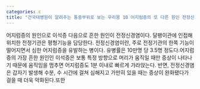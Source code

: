 ```yaml
---
categories: c
title: "건국대병원이 알려주는 통증부위로 보는 우리몸 10 어지럼증의 또 다른 원인 전정신경염"
---
```

어지럼증의 원인으로 이석증 다음으로 흔한 원인이 전정신경염이다. 달팽이관에 인접해 위치한 전정기관은 평형기능을 담당한다. 전정신경염이란, 주로 전정기관의 한쪽 기능이 떨어지면서 심한 어지럼증을 유발하는 병이다. 유병률은 10만명 당 3.5명 정도다.어지럼증의 가장 흔한 원인인 이석증은 보통 특정 방향으로 머리가 움직일 때만 증상이 나타나기 때문에 움직임을 멈추면 어지럼증도 1분 이내로 빠르게 가라앉는다. 반면, 전정신경염은 갑자기 발생해 수분, 수 시간에 걸쳐 심해지고 가만히 있을 때는 증상이 완화됐다가 걸을 때 더욱 악화된다.또한